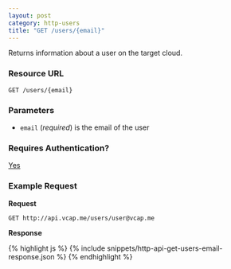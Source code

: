 ```yaml
---
layout: post
category: http-users
title: "GET /users/{email}"
---
```


Returns information about a user on the target cloud.

### Resource URL

`GET /users/{email}`

### Parameters

* `email` (*required*) is the email of the user

### Requires Authentication?

[Yes](/http-api/authentication)

### Example Request

**Request**

`GET http://api.vcap.me/users/user@vcap.me`

**Response**

<div class="js example">
{% highlight js %}
{% include snippets/http-api-get-users-email-response.json %}
{% endhighlight %}
</div>

